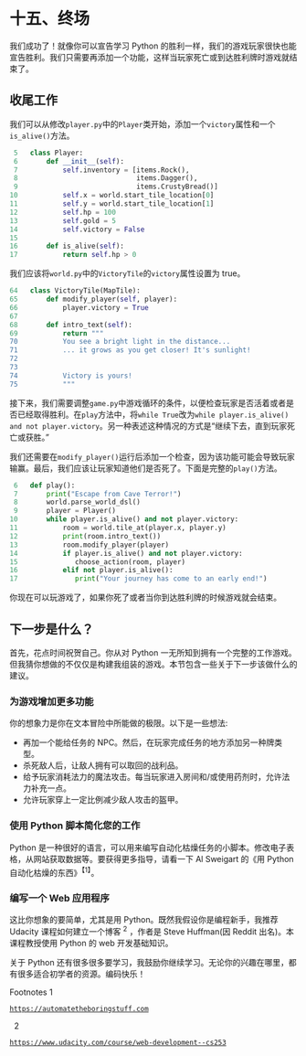 # 十五、终场

我们成功了！就像你可以宣告学习 Python 的胜利一样，我们的游戏玩家很快也能宣告胜利。我们只需要再添加一个功能，这样当玩家死亡或到达胜利牌时游戏就结束了。

## 收尾工作

我们可以从修改`player.py`中的`Player`类开始，添加一个`victory`属性和一个`is_alive()`方法。

```py
 5   class Player:
 6       def __init__(self):
 7           self.inventory = [items.Rock(),
 8                             items.Dagger(),
 9                             items.CrustyBread()]
10           self.x = world.start_tile_location[0]
11           self.y = world.start_tile_location[1]
12           self.hp = 100
13           self.gold = 5
14           self.victory = False
15
16       def is_alive(self):
17           return self.hp > 0

```

我们应该将`world.py`中的`VictoryTile`的`victory`属性设置为 true。

```py
64   class VictoryTile(MapTile):
65       def modify_player(self, player):
66           player.victory = True
67
68       def intro_text(self):
69           return """
70           You see a bright light in the distance...
71           ... it grows as you get closer! It's sunlight!
72
73
74           Victory is yours!
75           """

```

接下来，我们需要调整`game.py`中游戏循环的条件，以便检查玩家是否活着或者是否已经取得胜利。在`play`方法中，将`while True`改为`while player.is_alive() and not player.victory`。另一种表述这种情况的方式是“继续下去，直到玩家死亡或获胜。”

我们还需要在`modify_player()`运行后添加一个检查，因为该功能可能会导致玩家输赢。最后，我们应该让玩家知道他们是否死了。下面是完整的`play()`方法。

```py
 6   def play():
 7       print("Escape from Cave Terror!")
 8       world.parse_world_dsl()
 9       player = Player()
10       while player.is_alive() and not player.victory:
11           room = world.tile_at(player.x, player.y)
12           print(room.intro_text())
13           room.modify_player(player)
14           if player.is_alive() and not player.victory:
15              choose_action(room, player)
16           elif not player.is_alive():
17              print("Your journey has come to an early end!")

```

你现在可以玩游戏了，如果你死了或者当你到达胜利牌的时候游戏就会结束。

## 下一步是什么？

首先，花点时间祝贺自己。你从对 Python 一无所知到拥有一个完整的工作游戏。但我猜你想做的不仅仅是构建我组装的游戏。本节包含一些关于下一步该做什么的建议。

### 为游戏增加更多功能

你的想象力是你在文本冒险中所能做的极限。以下是一些想法:

*   再加一个能给任务的 NPC。然后，在玩家完成任务的地方添加另一种牌类型。
*   杀死敌人后，让敌人拥有可以取回的战利品。
*   给予玩家消耗法力的魔法攻击。每当玩家进入房间和/或使用药剂时，允许法力补充一点。
*   允许玩家穿上一定比例减少敌人攻击的盔甲。

### 使用 Python 脚本简化您的工作

Python 是一种很好的语言，可以用来编写自动化枯燥任务的小脚本。修改电子表格，从网站获取数据等。要获得更多指导，请看一下 Al Sweigart 的《用 Python 自动化枯燥的东西》<sup>【1】</sup>。

### 编写一个 Web 应用程序

这比你想象的要简单，尤其是用 Python。既然我假设你是编程新手，我推荐 Udacity 课程如何建立一个博客 <sup>2</sup> ，作者是 Steve Huffman(因 Reddit 出名)。本课程教授使用 Python 的 web 开发基础知识。

关于 Python 还有很多很多要学习，我鼓励你继续学习。无论你的兴趣在哪里，都有很多适合初学者的资源。编码快乐！

Footnotes 1

[`https://automatetheboringstuff.com`](https://automatetheboringstuff.com)

  2

[`https://www.udacity.com/course/web-development--cs253`](https://www.udacity.com/course/web-development--cs253)